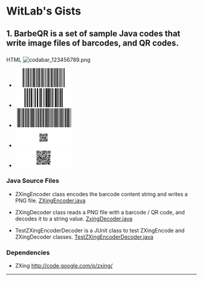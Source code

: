 WitLab's Gists
================
## 1. BarbeQR is a set of sample Java codes that write image files of barcodes, and QR codes.
###
HTML
<img src="./BarbeQR/codabar\_123456789.png" alt="codabar_123456789.png" width="150" height="50" />


* ![CodaBar Barcode](./BarbeQR/codabar_123456789.png)
* ![Code128 Barcode](./BarbeQR/code128_123456789.png)
* ![Code39 Barcode](./BarbeQR/code39_123456789.png)
* ![QR Code Barcode](./BarbeQR/qrcode_123456789.png)
* ![QR Code With Japanese Text](BarbeQR/qrcodeShiftJisJapanese_123456789.png)

### Java Source Files

* ZXingEncoder class encodes the barcode content string and writes a PNG file.
[ZXingEncoder.java](https://gist.github.com/witlab/6e62441333410e3fd65d)

* ZXingDecoder class reads a PNG file with a barcode / QR code, and decodes it to a string value.
[ZxingDecoder.java](https://gist.github.com/witlab/4aedde8fa566229bbeee)

* TestZXingEncoderDecoder is a JUnit class to test ZXingEncode and ZXingDecoder classes.
[TestZXingEncoderDecoder.java](https://gist.github.com/witlab/5ec411ee74c4409d0b7e)

### Dependencies
* ZXing http://code.google.com/p/zxing/

-------------

